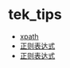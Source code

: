 # tek_tips
- [xpath](https://github.com/jackXJ/tek_tips/blob/master/xpath.md)
- [正则表达式](https://github.com/jackXJ/tek_tips/blob/master/re.md)
- [正则表达式](https://github.com/jackXJ/tek_tips/blob/master/理解字节序.md)
